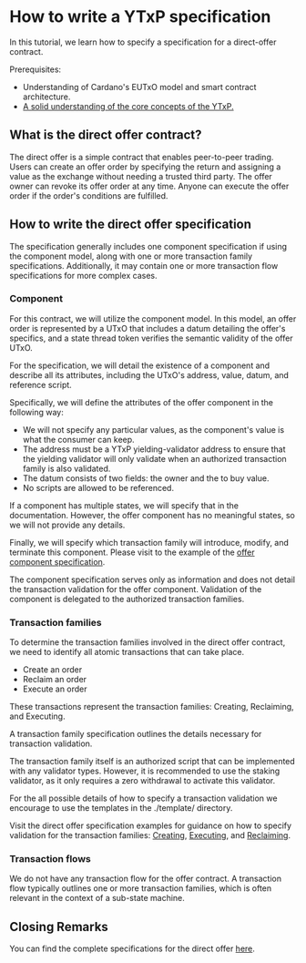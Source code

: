 # How to write a YTxP specification

In this tutorial, we learn how to specify a specification for a direct-offer contract.

Prerequisites:

- Understanding of Cardano's EUTxO model and smart contract architecture.
- [A solid understanding of the core concepts of the YTxP.](/docs/README.md)

## What is the direct offer contract?

The direct offer is a simple contract that enables peer-to-peer trading. Users can create an offer order by specifying the return and assigning a value as the exchange without needing a trusted third party. The offer owner can revoke its offer order at any time. Anyone can execute the offer order if the order's conditions are fulfilled.

## How to write the direct offer specification

The specification generally includes one component specification if using the component model, along with one or more transaction family specifications. Additionally, it may contain one or more transaction flow specifications for more complex cases.

### Component

For this contract, we will utilize the component model. In this model, an offer order is represented by a UTxO that includes a datum detailing the offer's specifics, and a state thread token verifies the semantic validity of the offer UTxO.

For the specification, we will detail the existence of a component and describe all its attributes, including the UTxO's address, value, datum, and reference script.

Specifically, we will define the attributes of the offer component in the following way:

- We will not specify any particular values, as the component's value is what the consumer can keep.
- The address must be a YTxP yielding-validator address to ensure that the yielding validator will only validate when an authorized transaction family is also validated.
- The datum consists of two fields: the owner and the to buy value.
- No scripts are allowed to be referenced.

If a component has multiple states, we will specify that in the documentation. However, the offer component has no meaningful states, so we will not provide any details.

Finally, we will specify which transaction family will introduce, modify, and terminate this component. Please visit to the example of the [offer component specification](/ytxp-plutarch/examples/direct-offer/doc/components/offer.md).

The component specification serves only as information and does not detail the transaction validation for the offer component. Validation of the component is delegated to the authorized transaction families.

### Transaction families
To determine the transaction families involved in the direct offer contract, we need to identify all atomic transactions that can take place.

- Create an order
- Reclaim an order
- Execute an order

These transactions represent the transaction families: Creating, Reclaiming, and Executing.

A transaction family specification outlines the details necessary for transaction validation.

The transaction family itself is an authorized script that can be implemented with any validator types. However, it is recommended to use the staking validator, as it only requires a zero withdrawal to activate this validator.

For the all possible details of how to specify a transaction validation we encourage to use the templates in the ./template/ directory.

Visit the direct offer specification examples for guidance on how to specify validation for the transaction families: [Creating](/ytxp-plutarch/examples/direct-offer/doc/transaction-families/creating.md), [Executing](/ytxp-plutarch/examples/direct-offer/doc/transaction-families/executing.md ), and [Reclaiming](/ytxp-plutarch/examples/direct-offer/doc/transaction-families/reclaiming.md).

### Transaction flows

We do not have any transaction flow for the offer contract. A transaction flow typically outlines one or more transaction families, which is often relevant in the context of a sub-state machine.

## Closing Remarks

You can find the complete specifications for the direct offer [here](/ytxp-plutarch/examples/direct-offer/doc/README.md).
